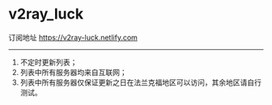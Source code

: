 # v2ray_luck
订阅地址 https://v2ray-luck.netlify.com

----
1. 不定时更新列表；
2. 列表中所有服务器均来自互联网；
3. 列表中所有服务器仅保证更新之日在法兰克福地区可以访问，其余地区请自行测试。

